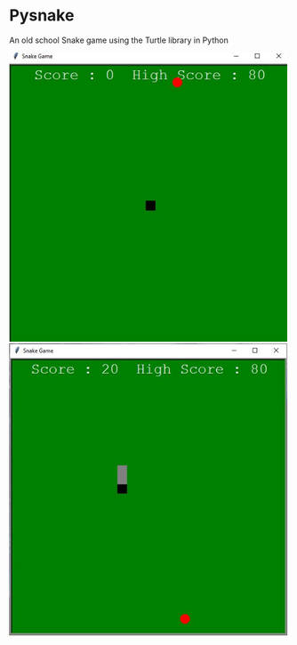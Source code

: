 # Pysnake
An old school Snake game using the Turtle library in Python

<img src="./snake.jpg" alt="snake" width="500">

<img src="./snake2.jpg" alt="snake2" width="500">
